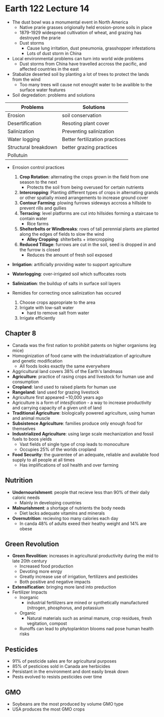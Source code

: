 # Earth 122 Lecture 14
- The dust bowl was a monumental event in North America
    - Native prarie grasses origionally held erosion-prone soils in place
    - 1879-1929 widespread cultivation of wheat, and grazing has destroyed the prarie
    - Dust storms
        - Cause lung irritation, dust pneumonia, grasshopper infestations
        - Lots of dust storm in China
- Local environmental problems can turn into world wide problems
    - Dust storms from China have travelled accross the pacific, and affected countries in the east
- Stabalize deserted soil by planting a lot of trees to protect the lands from the wind
    - Too many trees will cause not enought water to be availible to the surface water features
- Soil degredation: problems and solutions

Problems | Solutions
--- | ---
Erosion | soil conservation
Desertification | Resoting plant cover
Salinization | Preventing salinization
Water logging | Better fertilization practices
Structural breakdown | better grazing practices
Pollutuin |

- Errosion control practices
    1. **Crop Rotation**: alternating the crops grown in the field from one season to the next
        - Protects the soil from being overused for certain nutrients
    2. **Intercropping**: Planting different types of crops in alternating grands or other spatially mixed arrangements to increase ground cover
    3. **Contour Farming**: plowing furrows sideways accross a hillside to prevent rills and gullies
    4. **Terracing**: level platforms are cut into hillsides forming a staircase to contain water
        - Rice farms
    5. **Shelterbelts or Windbreaks**: rows of tall perennial plants are planted along the edges of fields to slow the wind
        - **Alley Cropping**: shlterbelts + intercropping
    6. **Reduced Tillage**: furrows are cut in the soil, seed is dropped in and the furrow is closed
        - Reduces the amount of fresh soil exposed

- **Irrigation**: artificially providing water to support agriculture
- **Waterlogging**: over-irrigated soil which suffocates roots
- **Salinization**: the buildup of salts in surface soil layers
- Remidies for correcting once salinization has occured
    1. Choose crops appropriate to the area
    2. Irrigate with low-salt water
        - hard to remove salt from water
    3. Irrigate efficiently

## Chapter 8
- Canada was the first nation to prohibit patents on higher organisms (eg mice)
- Homoginization of food came with the industrialization of agriculture and genetic modification
    - All foods looks exactly the same everywhere
- Aggricultural land covers 38% of the Earth's landmass
- **Agriculture**: practice of rasing crops and livestock for human use and consumption
- **Cropland**: land used to raised plants for human use
- **Rangeland**: land used for grazing livestock
- Agriculture first appeared ~10,000 years ago
- Agriculture is a form of *intesification* - a way to increase productivity and carrying capacity of a given unit of land
- **Traditional Agriculture**: biologically powered agriculture, using human and animal muscle
- **Subsistence Agriculture**: families produce only enough food for themselves
- **Industrialized Agriculture**: using large scale mechanization and fossil fuels to boos yields
    - Vast fields of single type of crop leads to monoculture
    - Occupies 25% of the worlds cropland
- **Food Security**: the guarentee of an adequate, reliable and available food supply to all people at all times
    - Has implifications of soil health and over farming

## Nutrition
- **Undernourishment**: people that recieve less than 90% of their daily caloric needs
    - Mainly in developing countries
- **Malnurishment**: a shortage of nutrients the body needs
    - Diet lacks adequate vitamins and minerals 
- **Overnutrition**: recieving too many calories each day
    - In canda 48% of adults exeed their heathy weight and 14% are obese

## Green Revolution
- **Green Revolition**: increases in agricultural productivity during the mid to late 20th century
    - Increased food production
    - Devoting more enrgy
    - Greatly increase use of irrigation, fertilizers and pesticides
    - Both positive and negative impacts
- **Extensification**: bringing more land into preduction
- Fertilizer Impacts
    - Inorganic
        - industrial fertilizers are mined or synthetically manufactured (nitrogen, phosphorus, and potassium
    - Organic
        - Natural materials such as animal manure, crop residues, fresh vegitation, compost
    - Runoffs can lead to phytoplankton blooms nad pose human health risks

## Pesticides
- 91% of pesticide sales are for agricultural purposes
- 85% of pesticices sold in Canada are herbicides
- Persistant in the environment and dont easily break down
- Pests evolved to resists pesticides over time

## GMO
- Soybeans are the most produced by volume GMO type
- USA produces the most GMO crops

